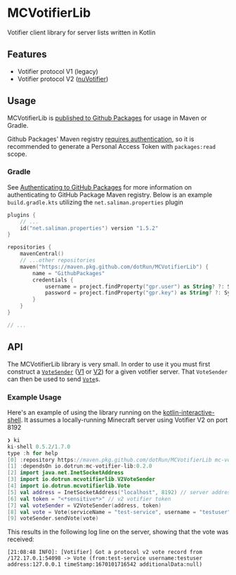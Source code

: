 # MCVotifierLib
Votifier client library for server lists written in Kotlin

## Features
- Votifier protocol V1 (legacy)
- Votifier protocol V2 ([nuVotifier](https://github.com/NuVotifier/NuVotifier/wiki/Technical-QA#protocol-v2))

## Usage

MCVotifierLib is [published to Github Packages](https://github.com/dotRun/MCVotifierLib/packages/254381) for usage in Maven or Gradle.

Github Packages' Maven registry [requires authentication](https://docs.github.com/en/packages/working-with-a-github-packages-registry/working-with-the-apache-maven-registry#authenticating-to-github-packages), so it is recommended to generate a Personal Access Token with `packages:read` scope.

### Gradle

See [Authenticating to GitHub Packages](https://docs.github.com/en/packages/working-with-a-github-packages-registry/working-with-the-apache-maven-registry#authenticating-to-github-packages) for more information on authenticating to GitHub Package Maven registry. Below is an example `build.gradle.kts` utilizing the `net.saliman.properties` plugin

```kotlin
plugins {
    // ...
    id("net.saliman.properties") version "1.5.2"
}

repositories {
    mavenCentral()
    // ...other repositories
    maven("https://maven.pkg.github.com/dotRun/MCVotifierLib") {
        name = "GithubPackages"
        credentials {
            username = project.findProperty("gpr.user") as String? ?: System.getenv("GPR_USER")
            password = project.findProperty("gpr.key") as String? ?: System.getenv("GPR_KEY")
        }
    }
}

// ...
```

## API

The MCVotifierLib library is very small. In order to use it you must first construct a [`VoteSender`](src/main/kotlin/io/dotrun/mcvotifierlib/VoteSender.kt) ([V1](src/main/kotlin/io/dotrun/mcvotifierlib/V1VoteSender.kt) or [V2](src/main/kotlin/io/dotrun/mcvotifierlib/V2VoteSender.kt)) for a given votifier server. That `VoteSender` can then be used to send [`Vote`](src/main/kotlin/io/dotrun/mcvotifierlib/Vote.kt)s.

### Example Usage
Here's an example of using the library running on the [kotlin-interactive-shell](https://github.com/Kotlin/kotlin-interactive-shell). It assumes a locally-running Minecraft server using Votifier V2 on port 8192
```kotlin
❯ ki
ki-shell 0.5.2/1.7.0
type :h for help
[0] :repository https://maven.pkg.github.com/dotRun/MCVotifierLib mc-votifier-lib-repo.properties
[1] :dependsOn io.dotrun:mc-votifier-lib:0.2.0
[2] import java.net.InetSocketAddress
[3] import io.dotrun.mcvotifierlib.V2VoteSender
[4] import io.dotrun.mcvotifierlib.Vote
[5] val address = InetSocketAddress("localhost", 8192) // server address -- NOTE This is the votifier port, NOT the Minecraft port
[6] val token = "<*sensitive*>" // v2 votifier token
[7] val voteSender = V2VoteSender(address, token)
[8] val vote = Vote(serviceName = "test-service", username = "testuser", address = "127.0.0.1")
[9] voteSender.sendVote(vote)
```
This results in the following log line on the server, showing that the vote was received:
```
[21:08:48 INFO]: [Votifier] Got a protocol v2 vote record from /172.17.0.1:54098 -> Vote (from:test-service username:testuser address:127.0.0.1 timeStamp:1670101716542 additionalData:null)
```
